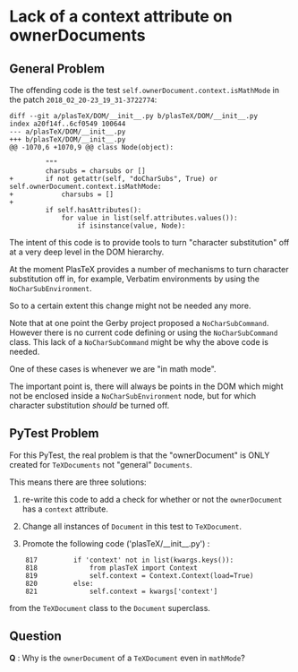# Lack of a context attribute on ownerDocuments

## General Problem

The offending code is the test `self.ownerDocument.context.isMathMode` in
the patch `2018_02_20-23_19_31-3722774`:

```
diff --git a/plasTeX/DOM/__init__.py b/plasTeX/DOM/__init__.py
index a20f14f..6cf0549 100644
--- a/plasTeX/DOM/__init__.py
+++ b/plasTeX/DOM/__init__.py
@@ -1070,6 +1070,9 @@ class Node(object):

         """
         charsubs = charsubs or []
+        if not getattr(self, "doCharSubs", True) or self.ownerDocument.context.isMathMode:
+            charsubs = []
+
         if self.hasAttributes():
             for value in list(self.attributes.values()):
                 if isinstance(value, Node):
```

The intent of this code is to provide tools to turn "character
substitution" off at a very deep level in the DOM hierarchy.

At the moment PlasTeX provides a number of mechanisms to turn character
substitution off in, for example, Verbatim environments by using the
`NoCharSubEnvironment`.

So to a certain extent this change might not be needed any more.

Note that at one point the Gerby project proposed a `NoCharSubCommand`.
However there is no current code defining or using the `NoCharSubCommand`
class. This lack of a `NoCharSubCommand` might be why the above code is
needed.

One of these cases is whenever we are "in math mode".

The important point is, there will always be points in the DOM which might
not be enclosed inside a `NoCharSubEnvironment` node, but for which
character substitution *should* be turned off.

## PyTest Problem

For this PyTest, the real problem is that the "ownerDocument" is ONLY
created for `TeXDocuments` not "general" `Documents`.

This means there are three solutions:

1. re-write this code to add a check for whether or not the
   `ownerDocument` has a `context` attribute.

2. Change all instances of `Document` in this test to `TeXDocument`.

3. Promote the following code ('plasTeX/\_\_init\_\_.py') :

```
    817         if 'context' not in list(kwargs.keys()):
    818             from plasTeX import Context
    819             self.context = Context.Context(load=True)
    820         else:
    821             self.context = kwargs['context']
```
from the `TeXDocument` class to the `Document` superclass.

## Question

**Q** : Why is the `ownerDocument` of a `TeXDocument` even in `mathMode`?
